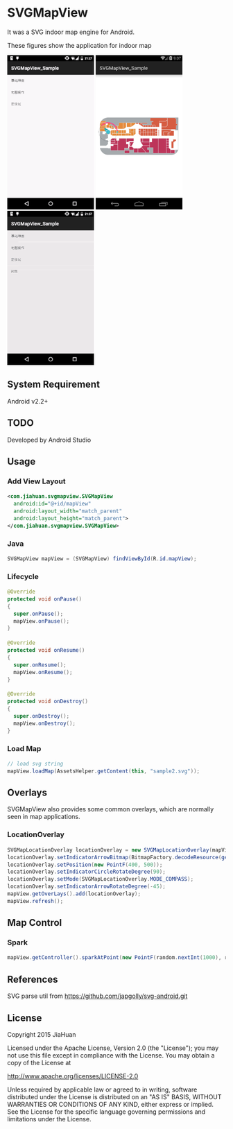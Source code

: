 # SVGMapView
It was a SVG indoor map engine for Android.  

These figures show the application for indoor map  

<img src="./images/overall_sample.gif" width="200px" height="auto" />
<img src="./images/location_sample.png" width="200px" height="auto" />
<img src="./images/spark_sample.gif" width="200px" height="auto" />

## System Requirement
Android v2.2+

## TODO
Developed by Android Studio

## Usage
### Add View Layout
```xml
<com.jiahuan.svgmapview.SVGMapView
  android:id="@+id/mapView"
  android:layout_width="match_parent"
  android:layout_height="match_parent">
</com.jiahuan.svgmapview.SVGMapView>
```

### Java
```java
SVGMapView mapView = (SVGMapView) findViewById(R.id.mapView);
```

### Lifecycle
```java
@Override
protected void onPause()
{
  super.onPause();
  mapView.onPause();
}

@Override
protected void onResume()
{
  super.onResume();
  mapView.onResume();
}

@Override
protected void onDestroy()
{
  super.onDestroy();
  mapView.onDestroy();
}
```

### Load Map
```java
// load svg string
mapView.loadMap(AssetsHelper.getContent(this, "sample2.svg"));
```

## Overlays
SVGMapView also provides some common overlays, which are normally seen in map applications.
### LocationOverlay
```java
SVGMapLocationOverlay locationOverlay = new SVGMapLocationOverlay(mapView);
locationOverlay.setIndicatorArrowBitmap(BitmapFactory.decodeResource(getResources(), R.mipmap.indicator_arrow));
locationOverlay.setPosition(new PointF(400, 500));
locationOverlay.setIndicatorCircleRotateDegree(90);
locationOverlay.setMode(SVGMapLocationOverlay.MODE_COMPASS);
locationOverlay.setIndicatorArrowRotateDegree(-45);
mapView.getOverLays().add(locationOverlay);
mapView.refresh();
```

## Map Control
### Spark
```java
mapView.getController().sparkAtPoint(new PointF(random.nextInt(1000), random.nextInt(1000)), 100, color, 10);
```

## References
SVG parse util from https://github.com/japgolly/svg-android.git


## License
Copyright 2015 JiaHuan

Licensed under the Apache License, Version 2.0 (the "License");
you may not use this file except in compliance with the License.
You may obtain a copy of the License at

http://www.apache.org/licenses/LICENSE-2.0

Unless required by applicable law or agreed to in writing, software
distributed under the License is distributed on an "AS IS" BASIS,
WITHOUT WARRANTIES OR CONDITIONS OF ANY KIND, either express or implied.
See the License for the specific language governing permissions and limitations under the License.


